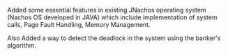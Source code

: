 Added some essential features in existing JNachos operating system (Nachos OS developed in JAVA) which include implementation of system calls, Page Fault Handling, Memory Management.

Also Added a way to detect the deadlock in the system using the banker's algorithm.
